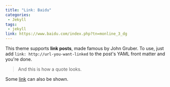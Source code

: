 ```yaml
---
title: "Link: Baidu"
categories:
 - Jekyll
tags:
 - jekyll
link: https://www.baidu.com/index.php?tn=monline_3_dg
---
```


This theme supports **link posts**, made famous by John Gruber. To use, just add `link: http://url-you-want-linked` to the post's YAML front matter and you're done.

> And this is how a quote looks.

Some [link](#) can also be shown.